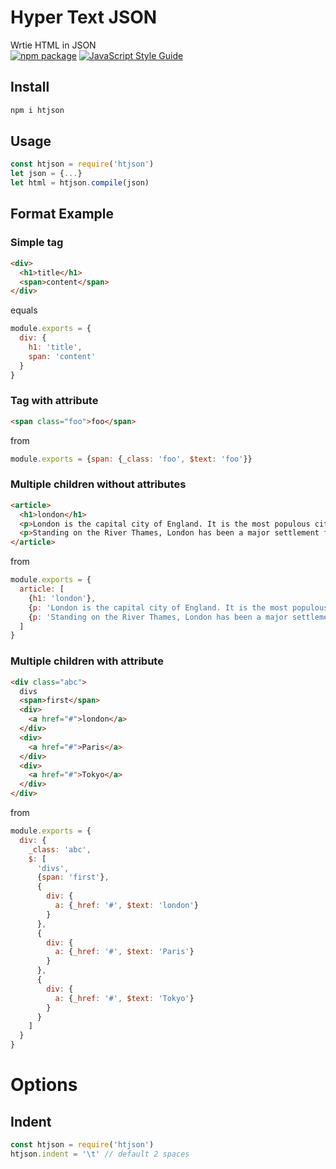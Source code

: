 # Hyper Text JSON
Wrtie HTML in JSON  
[![npm package](https://img.shields.io/npm/v/htjson.svg?maxAge=2592000)](https://www.npmjs.com/package/htjson)
[![JavaScript Style Guide](https://img.shields.io/badge/code_style-standard-brightgreen.svg)](https://standardjs.com)

## Install
```bash
npm i htjson
```
## Usage
```js
const htjson = require('htjson')
let json = {...}
let html = htjson.compile(json)
```

## Format Example
### Simple tag
```html
<div>
  <h1>title</h1>
  <span>content</span>
</div>
```
equals
```js
module.exports = {
  div: {
    h1: 'title',
    span: 'content'
  }
}
```
### Tag with attribute
```html
<span class="foo">foo</span>
```
from
```js
module.exports = {span: {_class: 'foo', $text: 'foo'}}
```

### Multiple children without attributes
```html
<article>
  <h1>london</h1>
  <p>London is the capital city of England. It is the most populous city in the  United Kingdom, with a metropolitan area of over 13 million inhabitants.</p>
  <p>Standing on the River Thames, London has been a major settlement for two millennia, its history going back to its founding by the Romans, who named it Londinium.</p>
</article>
```
from
```js
module.exports = {
  article: [
    {h1: 'london'},
    {p: 'London is the capital city of England. It is the most populous city in the  United Kingdom, with a metropolitan area of over 13 million inhabitants.'},
    {p: 'Standing on the River Thames, London has been a major settlement for two millennia, its history going back to its founding by the Romans, who named it Londinium.'}
  ]
}
```
### Multiple children with attribute
```html
<div class="abc">
  divs
  <span>first</span>
  <div>
    <a href="#">london</a>
  </div>
  <div>
    <a href="#">Paris</a>
  </div>
  <div>
    <a href="#">Tokyo</a>
  </div>
</div>
```
from
```js
module.exports = {
  div: {
    _class: 'abc',
    $: [
      'divs',
      {span: 'first'},
      {
        div: {
          a: {_href: '#', $text: 'london'}
        }
      },
      {
        div: {
          a: {_href: '#', $text: 'Paris'}
        }
      },
      {
        div: {
          a: {_href: '#', $text: 'Tokyo'}
        }
      }
    ]
  }
}
```

# Options
## Indent
```js
const htjson = require('htjson')
htjson.indent = '\t' // default 2 spaces
```